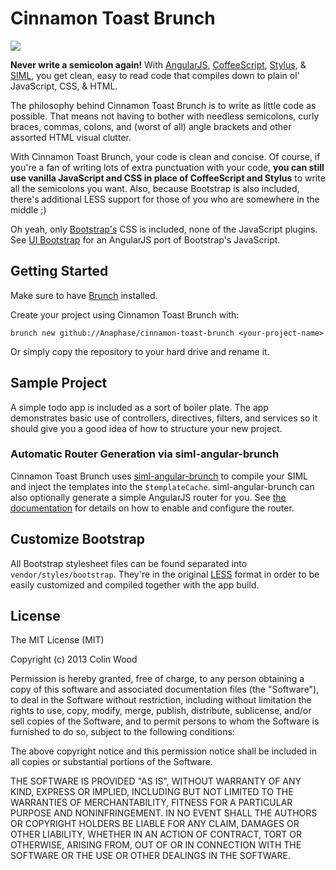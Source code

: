 Cinnamon Toast Brunch
=====================

![](http://i.imgur.com/i8UyOKN.png)

**Never write a semicolon again!** With [AngularJS](http://angularjs.org/), [CoffeeScript](http://coffeescript.org/), [Stylus](http://learnboost.github.io/stylus/), & [SIML](https://github.com/padolsey/SIML), you get clean, easy to read code that compiles down to plain ol' JavaScript, CSS, & HTML.

The philosophy behind Cinnamon Toast Brunch is to write as little code as possible. That means not having to bother with needless semicolons, curly braces, commas, colons, and (worst of all) angle brackets and other assorted HTML visual clutter.

With Cinnamon Toast Brunch, your code is clean and concise. Of course, if you're a fan of writing lots of extra punctuation with your code, **you can still use vanilla JavaScript and CSS in place of CoffeeScript and Stylus** to write all the semicolons you want. Also, because Bootstrap is also included, there's additional LESS support for those of you who are somewhere in the middle ;)

Oh yeah, only [Bootstrap's](http://twitter.github.io/bootstrap/) CSS is included, none of the JavaScript plugins. See [UI Bootstrap](http://angular-ui.github.io/bootstrap/) for an AngularJS port of Bootstrap's JavaScript.

Getting Started
---------------

Make sure to have [Brunch](http://brunch.io/) installed.

Create your project using Cinnamon Toast Brunch with:

	brunch new github://Anaphase/cinnamon-toast-brunch <your-project-name>

Or simply copy the repository to your hard drive and rename it.

Sample Project
---------------

A simple todo app is included as a sort of boiler plate. The app demonstrates basic use of controllers, directives, filters, and services so it should give you a good idea of how to structure your new project.

### Automatic Router Generation via siml-angular-brunch

Cinnamon Toast Brunch uses [siml-angular-brunch](http://github.com/Anaphase/siml-angular-brunch) to compile your SIML and inject the templates into the `$templateCache`. siml-angular-brunch can also optionally generate a simple AngularJS router for you. See [the documentation](https://github.com/Anaphase/siml-angular-brunch/blob/master/README.md#optional-router-generation) for details on how to enable and configure the router.


Customize Bootstrap
-------------------

All Bootstrap stylesheet files can be found separated into `vendor/styles/bootstrap`. They're in the original [LESS](http://lesscss.org/) format in order to be easily customized and compiled together with the app build.

License
-------

The MIT License (MIT)

Copyright (c) 2013 Colin Wood

Permission is hereby granted, free of charge, to any person obtaining a copy
of this software and associated documentation files (the "Software"), to deal
in the Software without restriction, including without limitation the rights
to use, copy, modify, merge, publish, distribute, sublicense, and/or sell
copies of the Software, and to permit persons to whom the Software is
furnished to do so, subject to the following conditions:

The above copyright notice and this permission notice shall be included in
all copies or substantial portions of the Software.

THE SOFTWARE IS PROVIDED "AS IS", WITHOUT WARRANTY OF ANY KIND, EXPRESS OR
IMPLIED, INCLUDING BUT NOT LIMITED TO THE WARRANTIES OF MERCHANTABILITY,
FITNESS FOR A PARTICULAR PURPOSE AND NONINFRINGEMENT. IN NO EVENT SHALL THE
AUTHORS OR COPYRIGHT HOLDERS BE LIABLE FOR ANY CLAIM, DAMAGES OR OTHER
LIABILITY, WHETHER IN AN ACTION OF CONTRACT, TORT OR OTHERWISE, ARISING FROM,
OUT OF OR IN CONNECTION WITH THE SOFTWARE OR THE USE OR OTHER DEALINGS IN
THE SOFTWARE.
